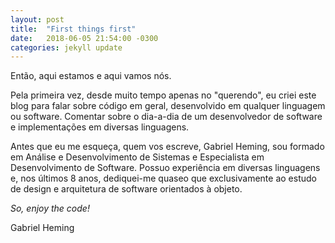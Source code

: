 ```yaml
---
layout: post
title:  "First things first"
date:   2018-06-05 21:54:00 -0300
categories: jekyll update
---
```

Então, aqui estamos e aqui vamos nós.

Pela primeira vez, desde muito tempo apenas no "querendo", eu criei este blog para falar sobre código em geral,
desenvolvido em qualquer linguagem ou software. Comentar sobre o dia-a-dia de um desenvolvedor de software e
implementações em diversas linguagens.

Antes que eu me esqueça, quem vos escreve, Gabriel Heming, sou formado em Análise e Desenvolvimento de Sistemas
e Especialista em Desenvolvimento de Software. Possuo experiência em diversas linguagens e, nos últimos 8 anos,
dediquei-me quaseo que exclusivamente ao estudo de design e arquitetura de software orientados à objeto.

*So, enjoy the code!*

Gabriel Heming

